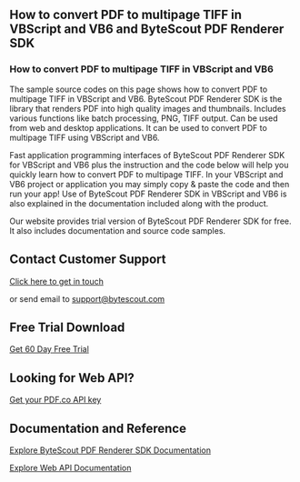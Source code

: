 ## How to convert PDF to multipage TIFF in VBScript and VB6 and ByteScout PDF Renderer SDK

### How to convert PDF to multipage TIFF in VBScript and VB6

The sample source codes on this page shows how to convert PDF to multipage TIFF in VBScript and VB6. ByteScout PDF Renderer SDK is the library that renders PDF into high quality images and thumbnails. Includes various functions like batch processing, PNG, TIFF output. Can be used from web and desktop applications. It can be used to convert PDF to multipage TIFF using VBScript and VB6.

Fast application programming interfaces of ByteScout PDF Renderer SDK for VBScript and VB6 plus the instruction and the code below will help you quickly learn how to convert PDF to multipage TIFF. In your VBScript and VB6 project or application you may simply copy & paste the code and then run your app! Use of ByteScout PDF Renderer SDK in VBScript and VB6 is also explained in the documentation included along with the product.

Our website provides trial version of ByteScout PDF Renderer SDK for free. It also includes documentation and source code samples.

## Contact Customer Support

[Click here to get in touch](https://bytescout.zendesk.com/hc/en-us/requests/new?subject=ByteScout%20PDF%20Renderer%20SDK%20Question)

or send email to [support@bytescout.com](mailto:support@bytescout.com?subject=ByteScout%20PDF%20Renderer%20SDK%20Question) 

## Free Trial Download

[Get 60 Day Free Trial](https://bytescout.com/download/web-installer?utm_source=github-readme)

## Looking for Web API? 

[Get your PDF.co API key](https://pdf.co/documentation/api?utm_source=github-readme)

## Documentation and Reference

[Explore ByteScout PDF Renderer SDK Documentation](https://bytescout.com/documentation/index.html?utm_source=github-readme)

[Explore Web API Documentation](https://pdf.co/documentation/api?utm_source=github-readme)